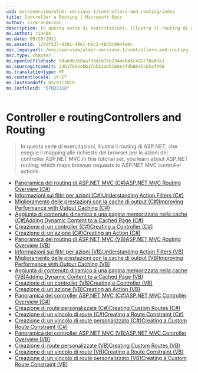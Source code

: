 ```yaml
---
uid: mvc/overview/older-versions-1/controllers-and-routing/index
title: Controller e Routing | Microsoft Docs
author: rick-anderson
description: In questa serie di esercitazioni, illustra il routing di ASP.NET, che esegue il mapping alle richieste del browser per le azioni del controller ASP.NET MVC.
ms.author: riande
ms.date: 09/28/2011
ms.assetid: 124df537-428c-4861-b6c2-4830c094fe0c
msc.legacyurl: /mvc/overview/older-versions-1/controllers-and-routing
msc.type: chapter
ms.openlocfilehash: 5da0db768aaf39dc67bb2344e645c491c78a03a1
ms.sourcegitcommit: 24b1f6decbb17bb22a45166e5fdb0845c65af498
ms.translationtype: MT
ms.contentlocale: it-IT
ms.lasthandoff: 03/01/2019
ms.locfileid: "57021118"
---
```

<a name="controllers-and-routing"></a><span data-ttu-id="541e7-103">Controller e routing</span><span class="sxs-lookup"><span data-stu-id="541e7-103">Controllers and Routing</span></span>
====================
> <span data-ttu-id="541e7-104">In questa serie di esercitazioni, illustra il routing di ASP.NET, che esegue il mapping alle richieste del browser per le azioni del controller ASP.NET MVC.</span><span class="sxs-lookup"><span data-stu-id="541e7-104">In this tutorial set, you learn about ASP.NET routing, which maps browser requests to ASP.NET MVC controller actions.</span></span>


- [<span data-ttu-id="541e7-105">Panoramica del routing di ASP.NET MVC (C#)</span><span class="sxs-lookup"><span data-stu-id="541e7-105">ASP.NET MVC Routing Overview (C#)</span></span>](asp-net-mvc-routing-overview-cs.md)
- [<span data-ttu-id="541e7-106">Informazioni sui filtri per azioni (C#)</span><span class="sxs-lookup"><span data-stu-id="541e7-106">Understanding Action Filters (C#)</span></span>](understanding-action-filters-cs.md)
- [<span data-ttu-id="541e7-107">Miglioramento delle prestazioni con la cache di output (C#)</span><span class="sxs-lookup"><span data-stu-id="541e7-107">Improving Performance with Output Caching (C#)</span></span>](improving-performance-with-output-caching-cs.md)
- [<span data-ttu-id="541e7-108">Aggiunta di contenuto dinamico a una pagina memorizzata nella cache (C#)</span><span class="sxs-lookup"><span data-stu-id="541e7-108">Adding Dynamic Content to a Cached Page (C#)</span></span>](adding-dynamic-content-to-a-cached-page-cs.md)
- [<span data-ttu-id="541e7-109">Creazione di un controller (C#)</span><span class="sxs-lookup"><span data-stu-id="541e7-109">Creating a Controller (C#)</span></span>](creating-a-controller-cs.md)
- [<span data-ttu-id="541e7-110">Creazione di un'azione (C#)</span><span class="sxs-lookup"><span data-stu-id="541e7-110">Creating an Action (C#)</span></span>](creating-an-action-cs.md)
- [<span data-ttu-id="541e7-111">Panoramica del routing di ASP.NET MVC (VB)</span><span class="sxs-lookup"><span data-stu-id="541e7-111">ASP.NET MVC Routing Overview (VB)</span></span>](asp-net-mvc-routing-overview-vb.md)
- [<span data-ttu-id="541e7-112">Informazioni sui filtri per azioni (VB)</span><span class="sxs-lookup"><span data-stu-id="541e7-112">Understanding Action Filters (VB)</span></span>](understanding-action-filters-vb.md)
- [<span data-ttu-id="541e7-113">Miglioramento delle prestazioni con la cache di output (VB)</span><span class="sxs-lookup"><span data-stu-id="541e7-113">Improving Performance with Output Caching (VB)</span></span>](improving-performance-with-output-caching-vb.md)
- [<span data-ttu-id="541e7-114">Aggiunta di contenuto dinamico a una pagina memorizzata nella cache (VB)</span><span class="sxs-lookup"><span data-stu-id="541e7-114">Adding Dynamic Content to a Cached Page (VB)</span></span>](adding-dynamic-content-to-a-cached-page-vb.md)
- [<span data-ttu-id="541e7-115">Creazione di un controller (VB)</span><span class="sxs-lookup"><span data-stu-id="541e7-115">Creating a Controller (VB)</span></span>](creating-a-controller-vb.md)
- [<span data-ttu-id="541e7-116">Creazione di un'azione (VB)</span><span class="sxs-lookup"><span data-stu-id="541e7-116">Creating an Action (VB)</span></span>](creating-an-action-vb.md)
- [<span data-ttu-id="541e7-117">Panoramica del controller ASP.NET MVC (C#)</span><span class="sxs-lookup"><span data-stu-id="541e7-117">ASP.NET MVC Controller Overview (C#)</span></span>](aspnet-mvc-controllers-overview-cs.md)
- [<span data-ttu-id="541e7-118">Creazione di route personalizzate (C#)</span><span class="sxs-lookup"><span data-stu-id="541e7-118">Creating Custom Routes (C#)</span></span>](creating-custom-routes-cs.md)
- [<span data-ttu-id="541e7-119">Creazione di un vincolo di route (C#)</span><span class="sxs-lookup"><span data-stu-id="541e7-119">Creating a Route Constraint (C#)</span></span>](creating-a-route-constraint-cs.md)
- [<span data-ttu-id="541e7-120">Creazione di un vincolo di route personalizzato (C#)</span><span class="sxs-lookup"><span data-stu-id="541e7-120">Creating a Custom Route Constraint (C#)</span></span>](creating-a-custom-route-constraint-cs.md)
- [<span data-ttu-id="541e7-121">Panoramica del controller ASP.NET MVC (VB)</span><span class="sxs-lookup"><span data-stu-id="541e7-121">ASP.NET MVC Controller Overview (VB)</span></span>](asp-net-mvc-controller-overview-vb.md)
- [<span data-ttu-id="541e7-122">Creazione di route personalizzate (VB)</span><span class="sxs-lookup"><span data-stu-id="541e7-122">Creating Custom Routes (VB)</span></span>](creating-custom-routes-vb.md)
- [<span data-ttu-id="541e7-123">Creazione di un vincolo di route (VB)</span><span class="sxs-lookup"><span data-stu-id="541e7-123">Creating a Route Constraint (VB)</span></span>](creating-a-route-constraint-vb.md)
- [<span data-ttu-id="541e7-124">Creazione di un vincolo di route personalizzato (VB)</span><span class="sxs-lookup"><span data-stu-id="541e7-124">Creating a Custom Route Constraint (VB)</span></span>](creating-a-custom-route-constraint-vb.md)
